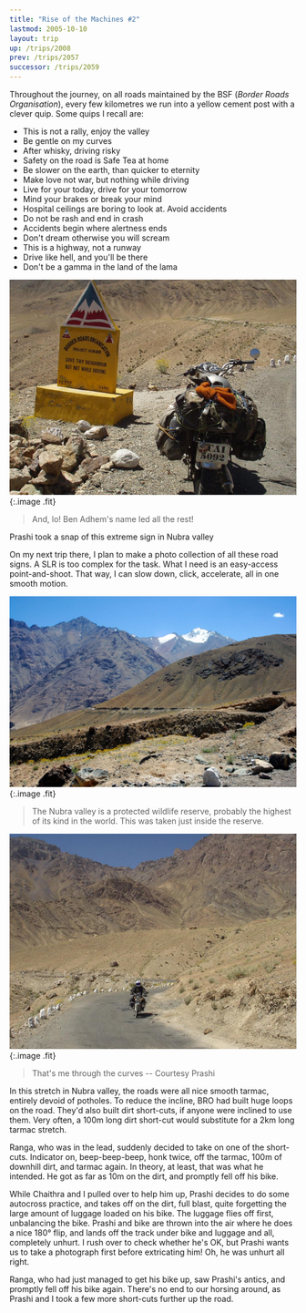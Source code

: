 ```yaml
---
title: "Rise of the Machines #2"
lastmod: 2005-10-10
layout: trip
up: /trips/2008
prev: /trips/2057
successor: /trips/2059
---
```


Throughout the journey, on all roads maintained by the BSF (_Border Roads Organisation_), every             few kilometres we run into a yellow cement post with a clever             quip. Some quips I recall are:

- This is not a rally, enjoy the valley
- Be gentle on my curves
- After whisky, driving risky
- Safety on the road is Safe Tea at home
- Be slower on the earth, than quicker to eternity
- Make love not war, but nothing while driving
- Live for your today, drive for your tomorrow
- Mind your brakes or break your mind
- Hospital ceilings are boring to look at. Avoid accidents
- Do not be rash and end in crash
- Accidents begin where alertness ends
- Don't dream otherwise you will scream
- This is a highway, not a runway
- Drive like hell, and you'll be there
- Don't be a gamma in the land of the lama


![P2010122.JPG](/images/photos/P2010122.JPG 'P2010122.JPG'){:.image .fit}

>  And, lo! Ben Adhem's name led all the             rest!
  
Prashi took a snap of this extreme sign in Nubra valley 

On my next trip there, I plan to make a photo collection of             all these road signs. A SLR is too complex for the task. What I             need is an easy-access point-and-shoot. That way, I can slow             down, click, accelerate, all in one smooth motion.

![DSC_0313.JPG](/images/photos/DSC_0313.JPG 'DSC_0313.JPG'){:.image .fit}

>  The Nubra valley is a protected wildlife             reserve, probably the highest of its kind in the world. This was             taken just inside the reserve. 

![P2010124.JPG](/images/photos/P2010124.JPG 'P2010124.JPG'){:.image .fit}

>  That's me through the curves -- Courtesy Prashi             

In this stretch in Nubra valley, the roads were all nice             smooth tarmac, entirely devoid of potholes. To reduce the             incline, BRO had built huge loops on the road. They'd also built             dirt short-cuts, if anyone were inclined to use them. Very             often, a 100m long dirt short-cut would substitute for a 2km             long tarmac stretch.

Ranga, who was in the lead, suddenly decided to take on one of             the short-cuts. Indicator on, beep-beep-beep, honk twice, off             the tarmac, 100m of downhill dirt, and tarmac again. In theory,             at least, that was what he intended. He got as far as 10m on the             dirt, and promptly fell off his bike.

While Chaithra and I pulled over to help him up, Prashi             decides to do some autocross practice, and takes off on the             dirt, full blast, quite forgetting the large amount of luggage             loaded on his bike. The luggage flies off first, unbalancing the             bike. Prashi and bike are thrown into the air where he does a             nice 180&deg; flip, and lands off the track under bike and             luggage and all, completely unhurt. I rush over to check whether             he's OK, but Prashi wants us to take a photograph first before             extricating him! Oh, he was unhurt all right.

Ranga, who had just managed to get his bike up, saw Prashi's             antics, and promptly fell off his bike again. There's no end to             our horsing around, as Prashi and I took a few more short-cuts             further up the road.


